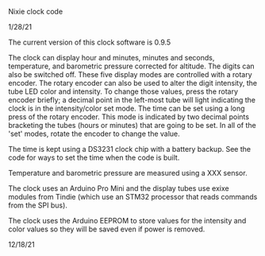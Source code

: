 
Nixie clock code

1/28/21

The current version of this clock software is 0.9.5

The clock can display hour and minutes, minutes and seconds, temperature,
and barometric pressure corrected for altitude. The digits can also be 
switched off. These five display modes are controlled with a rotary encoder.
The rotary encoder can also be used to alter the digit intensity, the tube
LED color and intensity. To change those values, press the rotary encoder
briefly; a decimal point in the left-most tube will light indicating the clock
is in the intensity/color set mode. The time can be set using a long press
of the rotary encoder. This mode is indicated by two decimal points bracketing
the tubes (hours or minutes) that are going to be set. In all of the 'set' 
modes, rotate the encoder to change the value.

The time is kept using a DS3231 clock chip with a battery backup. See the code
for ways to set the time when the code is built.

Temperature and barometric pressure are measured using a XXX sensor.

The clock uses an Arduino Pro Mini and the display tubes use exixe modules
from Tindie (which use an STM32 processor that reads commands from the SPI
bus).

The clock uses the Arduino EEPROM to store values for the intensity and
color values so they will be saved even if power is removed.

12/18/21
